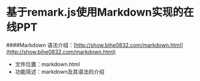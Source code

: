 基于remark.js使用Markdown实现的在线PPT
====

####Markdown 语法介绍：[http://show.bihe0832.com/markdown.html](http://show.bihe0832.com/markdown.html)
- 文件位置：markdown.html
- 功能简述：markdown及其语法的介绍